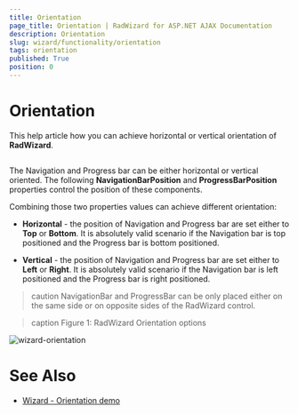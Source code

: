 ```yaml
---
title: Orientation
page_title: Orientation | RadWizard for ASP.NET AJAX Documentation
description: Orientation
slug: wizard/functionality/orientation
tags: orientation
published: True
position: 0
---
```


# Orientation



This help article how you can achieve horizontal or vertical orientation of **RadWizard**.

## 

The Navigation and Progress bar can be either horizontal or vertical oriented. The following **NavigationBarPosition** and **ProgressBarPosition** properties control the position of these components.

Combining those two properties values can achieve different orientation:

* **Horizontal** - the position of Navigation and Progress bar are set either to **Top** or **Bottom**. It is absolutely valid scenario if the Navigation bar is top positioned and the Progress bar is bottom positioned.

* **Vertical** - the position of Navigation and Progress bar are set either to **Left** or **Right**. It is absolutely valid scenario if the Navigation bar is left positioned and the Progress bar is right positioned.

>caution NavigationBar and ProgressBar can be only placed either on the same side or on opposite sides of the RadWizard control.
>

>caption Figure 1: RadWizard Orientation options

![wizard-orientation](images/wizard-orientation.png)

# See Also

 * [Wizard - Orientation demo](https://demos.telerik.com/aspnet-ajax/wizard/functionality/orientation/defaultcs.aspx)


